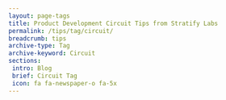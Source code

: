 ```yaml
---
layout: page-tags
title: Product Development Circuit Tips from Stratify Labs
permalink: /tips/tag/circuit/
breadcrumb: tips
archive-type: Tag
archive-keyword: Circuit
sections:
 intro: Blog
 brief: Circuit Tag
 icon: fa fa-newspaper-o fa-5x
---
```

